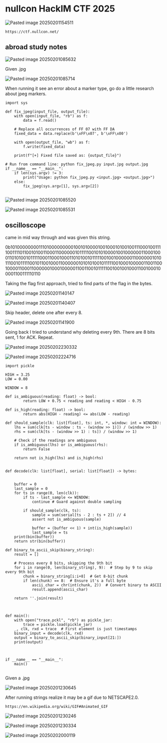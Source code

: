 # nullcon HackIM CTF 2025



![Pasted image 20250201154511](https://github.com/user-attachments/assets/109cd4c2-2069-4e33-8611-0872e7c63c6e)

`https://ctf.nullcon.net/`

## abroad study notes

![Pasted image 20250201085632](https://github.com/user-attachments/assets/0c3d3a7d-0811-47b5-a685-8a966e4987fc)

Given .jpg



![Pasted image 20250201085714](https://github.com/user-attachments/assets/20d01443-96f5-44ff-845d-d32002197be9)

When running it see an error about a marker type, go do a little research about jpeg markers.

```
import sys

def fix_jpeg(input_file, output_file):
    with open(input_file, "rb") as f:
        data = f.read()

    # Replace all occurrences of FF 07 with FF DA
    fixed_data = data.replace(b'\xFF\x07', b'\xFF\x00')

    with open(output_file, "wb") as f:
        f.write(fixed_data)

    print(f"[+] Fixed file saved as: {output_file}")

# Run from command line: python fix_jpeg.py input.jpg output.jpg
if __name__ == "__main__":
    if len(sys.argv) != 3:
        print("Usage: python fix_jpeg.py <input.jpg> <output.jpg>")
    else:
        fix_jpeg(sys.argv[1], sys.argv[2])
                                             
```


![Pasted image 20250201085520](https://github.com/user-attachments/assets/721c0e24-3f24-45f1-a155-8d263436b12a)

![Pasted image 20250201085531](https://github.com/user-attachments/assets/1dd7fe04-ae91-43d3-b0b9-38a5472c2dc8)




## oscilloscope


came in mid way through and was given this string.

0b10100000000111010000000001001010000100100010100100111000100111100111101100101001100011000000101111100101010000100100000011000100011010100101111100011000100011010100101111100100100000011000000101011100101111100101100100011000000101010100101111100100010000011001100100001100011000000100010000011001100101111100100100100011001000100001100111110110

Taking the flag first approach, tried to find parts of the flag in the bytes.

![Pasted image 20250201140147](https://github.com/user-attachments/assets/3d916835-eb17-4b94-85fb-3ebb76937ad3)

![Pasted image 20250201140407](https://github.com/user-attachments/assets/a85d3a57-17ee-480b-9853-bffdd21cc8c1)

Skip header, delete one after every 8.


![Pasted image 20250201141900](https://github.com/user-attachments/assets/6470e2af-6fa3-4ee8-b0b8-0490d50c9029)


Going back I tried to understand why deleting every 9th. There are 8 bits sent, 1 for ACK. Repeat. 

![Pasted image 20250202230332](https://github.com/user-attachments/assets/1c2ee683-ca5d-49a8-9f1e-8816e67802a0)


![Pasted image 20250202224716](https://github.com/user-attachments/assets/2c64dc65-a62b-4256-a261-4b27f11efb83)


```
import pickle

HIGH = 3.25
LOW = 0.00

WINDOW = 8

def is_ambiguous(reading: float) -> bool:
        return LOW + 0.75 < reading and reading < HIGH - 0.75 

def is_high(reading: float) -> bool:
        return abs(HIGH - reading) <= abs(LOW - reading)

def should_sample(clk: list[float], ts: int, *, window: int = WINDOW):
    lhs = sum(clk[ts - window : ts - (window >> 1)]) / (window >> 1)
    rhs = sum(clk[ts - (window >> 1) : ts]) / (window >> 1)

    # Check if the readings are ambiguous
    if is_ambiguous(lhs) or is_ambiguous(rhs):
        return False

    return not is_high(lhs) and is_high(rhs)


def decode(clk: list[float], serial: list[float]) -> bytes:

    
    buffer = 0
    last_sample = 0
    for ts in range(0, len(clk)):
        if ts - last_sample <= WINDOW:
            continue # Guard against double sampling

        if should_sample(clk, ts):
            sample = sum(serial[ts - 2 : ts + 2]) // 4
            assert not is_ambiguous(sample)

            buffer = (buffer << 1) + int(is_high(sample))
            last_sample = ts
    print(bin(buffer))
    return str(bin(buffer))

def binary_to_ascii_skip(binary_string):
    result = []
    
    # Process every 8 bits, skipping the 9th bit
    for i in range(0, len(binary_string), 9):  # Step by 9 to skip every 9th bit
        chunk = binary_string[i:i+8]  # Get 8-bit chunk
        if len(chunk) == 8:  # Ensure it's a full byte
            ascii_char = chr(int(chunk, 2))  # Convert binary to ASCII
            result.append(ascii_char)
    
    return ''.join(result)



def main():
    with open("trace.pckl", "rb") as pickle_jar:
        trace = pickle.load(pickle_jar)
    _, clk, rxd = trace  # First element is just timestamps
    binary_input = decode(clk, rxd)
    output = binary_to_ascii_skip(binary_input[21:])
    print(output)



if __name__ == "__main__":
    main()
```

## 

Given a .jpg


![Pasted image 20250201230645](https://github.com/user-attachments/assets/59357006-2743-47cd-9bdc-67408ec4d163)

After running strings realize it may be a gif due to NETSCAPE2.0.

`https://en.wikipedia.org/wiki/GIF#Animated_GIF`

![Pasted image 20250201230246](https://github.com/user-attachments/assets/b120cf85-411c-47fb-bebe-8af3c26bc3e0)


![Pasted image 20250201230334](https://github.com/user-attachments/assets/007eb466-eb66-465f-af2a-104e5ffd2dcc)

![Pasted image 20250202000119](https://github.com/user-attachments/assets/35d9cbb5-e021-4a4f-87c1-d6b4c04cf86b)



